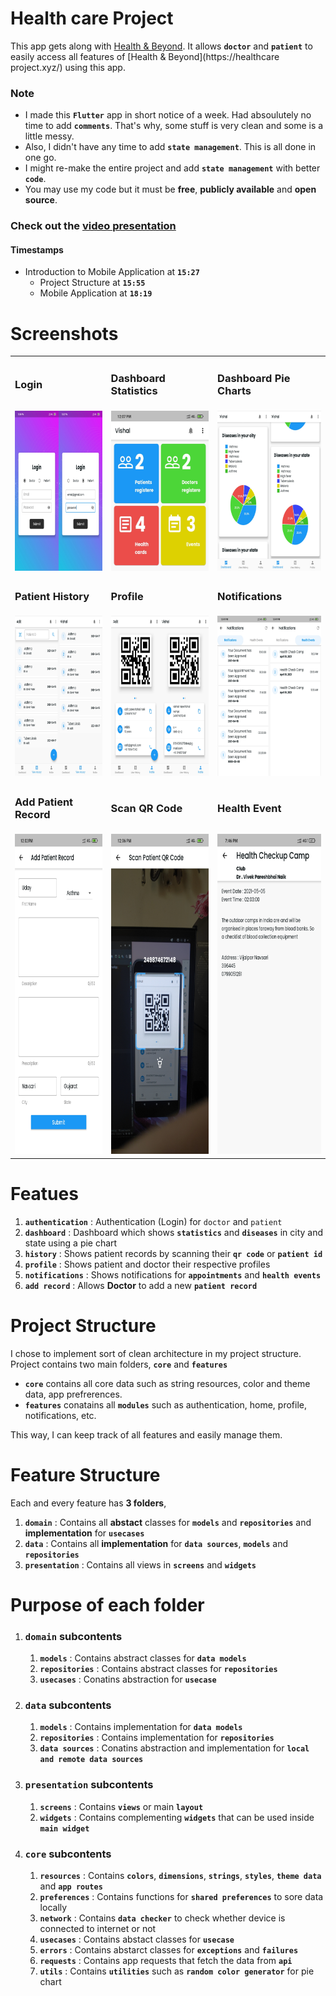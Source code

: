 # Health care Project
This app gets along with [Health & Beyond](https://healthandbeyond.xyz/). It allows **`doctor`** and **`patient`** to easily access all features of [Health & Beyond](https://healthcare project.xyz/) using this app.

### Note
- I made this **`Flutter`** app in short notice of a week. Had absoulutely no time to add **`comments`**.
That's why, some stuff is very clean and some is a little messy.
- Also, I didn't have any time to add **`state management`**.
This is all done in one go.
- I might re-make the entire project and add **`state management`** with better **`code`**.
- You may use my code but it must be **free**, **publicly available** and **open source**.

### Check out the [video presentation](https://www.youtube.com/watch?v=tvBAQAZmhoM)
#### Timestamps

- Introduction to Mobile Application at **`15:27`**
    - Project Structure at **`15:55`**
    - Mobile Application at **`18:19`**

# Screenshots

<table>
  <tr>
    <td><h3>Login</h3></td>
    <td><h3>Dashboard Statistics</h3></td>
    <td><h3>Dashboard Pie Charts</h3></td>
  </tr>
  <tr>
    <td><img src="https://github.com/DetainedDeveloper/HealthAndBeyond-College-Project/blob/master/Screenshots/01.jpg?raw=true" width=256 height=256></td>
    <td><img src="https://github.com/DetainedDeveloper/HealthAndBeyond-College-Project/blob/master/Screenshots/02.jpg?raw=true" width=256 height=256></td>
    <td><img src="https://github.com/DetainedDeveloper/HealthAndBeyond-College-Project/blob/master/Screenshots/03.jpg?raw=true" width=256 height=256></td>
  </tr>
  <tr>
    <td><h3>Patient History</h3></td>
    <td><h3>Profile</h3></td>
    <td><h3>Notifications</h3></td>
  </tr>
  <tr>
    <td><img src="https://github.com/DetainedDeveloper/HealthAndBeyond-College-Project/blob/master/Screenshots/04.jpg?raw=true" width=256 height=256></td>
    <td><img src="https://github.com/DetainedDeveloper/HealthAndBeyond-College-Project/blob/master/Screenshots/05.jpg?raw=true" width=256 height=256></td>
    <td><img src="https://github.com/DetainedDeveloper/HealthAndBeyond-College-Project/blob/master/Screenshots/06.jpg?raw=true" width=256 height=256></td>
  </tr>
  <tr>
    <td><h3>Add Patient Record</h3></td>
    <td><h3>Scan QR Code</h3></td>
    <td><h3>Health Event</h3></td>
  </tr>
  <tr>
    <td><img src="https://github.com/DetainedDeveloper/HealthAndBeyond-College-Project/blob/master/Screenshots/07.jpg?raw=true" width=256 height=512></td>
    <td><img src="https://github.com/DetainedDeveloper/HealthAndBeyond-College-Project/blob/master/Screenshots/08.jpg?raw=true" width=256 height=512></td>
    <td><img src="https://github.com/DetainedDeveloper/HealthAndBeyond-College-Project/blob/master/Screenshots/09.jpg?raw=true" width=256 height=512></td>
  </tr>
 </table>

# Featues

1. **`authentication`** : Authentication (Login) for `doctor` and `patient`
2. **`dashboard`** : Dashboard which shows **`statistics`** and **`diseases`** in city and state using a pie chart
3. **`history`** :  Shows patient records by scanning their **`qr code`** or **`patient id`**
4. **`profile`** :  Shows patient and doctor their respective profiles
5. **`notifications`** : Shows notifications for **`appointments`** and **`health events`**
6. **`add record`** : Allows **Doctor** to add a new **`patient record`**

# Project Structure

I chose to implement sort of clean architecture in my project structure.
Project contains two main folders, **`core`** and **`features`**

- **`core`** contains all core data such as string resources, color and theme data, app prefrerences.
- **`features`** conatains all **`modules`** such as authentication, home, profile, notifications, etc.

This way, I can keep track of all features and easily manage them.

# Feature Structure

Each and every feature has **3 folders**,

1. **`domain`** : Contains all **abstact** classes for **`models`** and **`repositories`** and **implementation** for **`usecases`**
2. **`data`** : Contains all **implementation** for **`data sources`**, **`models`** and **`repositories`**
3. **`presentation`** : Contains all views in **`screens`** and **`widgets`**

# Purpose of each folder

1. ### **`domain`** subcontents

    1. **`models`** : Contains abstract classes for **`data models`**
    2. **`repositories`** : Contains abstract classes for **`repositories`**
    3. **`usecases`** : Conatins abstraction for **`usecase`**

2. ### **`data`** subcontents

    1. **`models`** : Contains implementation for **`data models`**
    2. **`repositories`** : Contains implementation for **`repositories`**
    3. **`data sources`** : Conatins abstraction and implementation for **`local and remote data sources`**

3. ### **`presentation`** subcontents

    1. **`screens`** : Contains **`views`** or main **`layout`**
    2. **`widgets`** : Contains complementing **`widgets`** that can be used inside **`main widget`**

4. ### **`core`** subcontents

    1. **`resources`** : Contains **`colors`**, **`dimensions`**, **`strings`**, **`styles`**, **`theme data`** and **`app routes`**
    2. **`preferences`** : Contains functions for **`shared preferences`** to sore data locally
    3. **`network`** : Contains **`data checker`** to check whether device is connected to internet or not
    4. **`usecases`** : Contains abstact classes for **`usecase`**
    5. **`errors`** : Contains abstarct classes for **`exceptions`** and **`failures`**
    6. **`requests`** : Contains app requests that fetch the data from **`api`**
    7. **`utils`** : Contains **`utilities`** such as **`random color generator`** for pie chart

